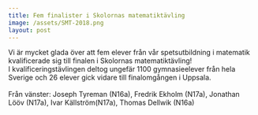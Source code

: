 ```yaml
---
title: Fem finalister i Skolornas matematiktävling
image: /assets/SMT-2018.png
layout: post
---
```

Vi är mycket glada över att fem elever från vår spetsutbildning i matematik kvalificerade sig till finalen i Skolornas matematiktävling!<br>
I kvalificeringstävlingen deltog ungefär 1100 gymnasieelever från hela Sverige och 26 elever gick vidare till finalomgången i Uppsala.<br>
<br>
Från vänster: Joseph Tyreman (N16a), Fredrik Ekholm (N17a), Jonathan Lööv (N17a), Ivar Källström(N17a), Thomas Dellwik (N16a)
